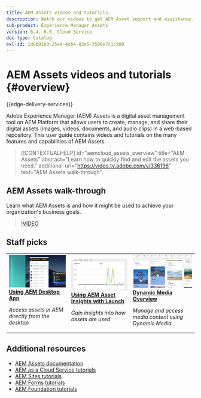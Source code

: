 ```yaml
---
title: AEM Assets videos and tutorials
description: Watch our videos to get AEM Asset support and assistance.
sub-product: Experience Manager Assets
version: 6.4, 6.5, Cloud Service
doc-type: Catalog
exl-id: 1d0b0183-25ee-4cb4-82a5-3506e7c1c908
---
```

# AEM Assets videos and tutorials {#overview}

{{edge-delivery-services}}

Adobe Experience Manager (AEM) Assets is a digital asset management tool on AEM Platform that allows users to create, manage, and share their digital assets (images, videos, documents, and audio clips) in a web-based repository. This user guide contains videos and tutorials on the many features and capabilities of AEM Assets.

>[!CONTEXTUALHELP]
>id="aemcloud_assets_overview"
>title="AEM Assets"
>abstract="Learn how to quickly find and edit the assets you need."
>additional-url="https://video.tv.adobe.com/v/336196" text="AEM Assets walk-through"

## AEM Assets walk-through

Learn what AEM Assets is and how it might be used to achieve your organization's business goals.

>[!VIDEO](https://video.tv.adobe.com/v/336196?quality=12&learn=on)

<div id="recs-overview-body-1"></div>
<div id="recs-overview-body-2"></div>
<div id="recs-overview-body-3"></div>
<div id="recs-overview-body-4"></div>
<div id="recs-overview-body-5"></div>
<div id="recs-overview-body-6"></div>

<div id="staff-picks-section">

## Staff picks

<table>
<td>
   <a href="./creative-workflows/aem-desktop-app.md">
   <img alt="Enhanced Smart Tags" src="./assets/overview/desktop-app.png" />
   </a>
   <div>
      <a href="./creative-workflows/aem-desktop-app.md">
      <strong>Using AEM Desktop App</strong>
      </a>
   </div>
   <p>
      <em>Access assets in AEM directly from the desktop</em>
   </p>
</td>
<td>
   <a href="./advanced/asset-insights-launch-tutorial.md">
   <img alt="AEM Assets Insights" src="./assets/overview/asset-insights.png"/>
   </a>
   <div>
      <a href="./advanced/asset-insights-launch-tutorial.md">
      <strong>Using AEM Asset Insights with Launch</strong>
      </a>
   </div>
   <p>
      <em>Gain insights into how assets are used</em>
   <p>
</td>
<td>
   <a href="./dynamic-media/dynamic-media-overview-feature-video-use.md">
   <img alt="Dynamic Media Overview" src="./assets/overview/dynamic-media.png" />
   </a>
   <div>
      <a href="./dynamic-media/dynamic-media-overview-feature-video-use.md">
      <strong>Dynamic Media Overview</strong>
      </a>
   </div>
   <p>
      <em>Manage and access media content using Dynamic Media</em>
   <p>
</td>
</table>

</div>

## Additional resources

* [AEM Assets documentation](https://experienceleague.adobe.com/docs/experience-manager-65/assets/home.html?lang=en)
* [AEM as a Cloud Service tutorials](/help/cloud-service/overview.md)
* [AEM Sites tutorials](/help/sites/overview.md)
* [AEM Forms tutorials](/help/forms/overview.md)
* [AEM Foundation tutorials](/help/foundation/overview.md)
